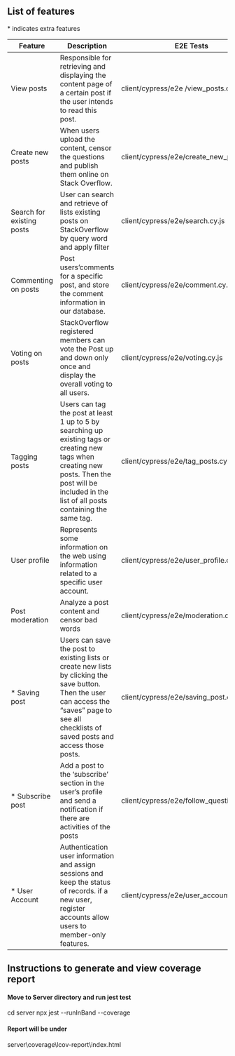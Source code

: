 ## List of features
\* indicates extra features

| Feature                   | Description                                                                                                                                                                                            | E2E Tests     | Component Tests | Jest Tests                        |
| ------------------------- | ------------------------------------------------------------------------------------------------------------------------------------------------------------------------------------------------------ | ------------- | --------------- | --------------------------------- |
| View posts                | Responsible for retrieving and displaying the content page of a certain post if the user intends to read this post.                                                                             | client/cypress/e2e /view_posts.cy.js | client/cypress/component/view_posts.cy.js    | server\tests\questionCtrl.test.js |
| Create new posts          | When users upload the content, censor the questions and publish them online on Stack Overflow.                                                                                                         | client/cypress/e2e/create_new_posts.cy.js | client/cypress/component/create_new_posts.cy.js   | server\tests\questionCtrl.test.js |
| Search for existing posts | User can search and retrieve of lists existing posts on StackOverflow by query word and apply filter                                                                                                   | client/cypress/e2e/search.cy.js | client/cypress/component/search.cy.js  | server\tests\questionCtrl.test.js |
| Commenting on posts       | Post users’comments for a specific post, and store the comment information in our database.                                                                                                           | client/cypress/e2e/comment.cy.js | client/cypress/component/commenting_on_posts.cy.js   | server\tests\answerCtrl.test.js   |
| Voting on posts           | StackOverflow registered members can vote the Post up and down only once and display the overall voting to all users.                                                                                  | client/cypress/e2e/voting.cy.js | client/cypress/component/voting_on_posts.cy.js   | server\tests\voteCtrl.test.js |
| Tagging posts             | Users can tag the post at least 1 up to 5 by searching up existing tags or creating new tags when creating new posts. Then the post will be included in the list of all posts containing the same tag. | client/cypress/e2e/tag_posts.cy.js | client/cypress/component/tag_posts.cy.js  | server\tests\questionCtrl.test.js |
| User profile              | Represents some information on the web using information related to a specific user account.                                                                                                           | client/cypress/e2e/user_profile.cy.js  | client/cypress/component/user_profile.cy.js  | server\tests\answerCtrl.test.js server\tests\questionCtrl.test.js server\tests\voteCtrl.test.js  |
| Post moderation           | Analyze a post content and censor bad words                                                                                                              | client/cypress/e2e/moderation.cy.js | client/cypress/component/moderation.cy.js    | no need, there's no server-end change                    |
| * Saving post             | Users can save the post to existing lists or create new lists by clicking the save button. Then the user can access the “saves” page to see all checklists of saved posts and access those posts.    | client/cypress/e2e/saving_post.cy.js| client/cypress/component/saving_post.cy.js    | server\tests\userCtrl.test.js     |
| * Subscribe post     | Add a post to the ‘subscribe’ section in the user’s profile and send a notification if there are activities of the posts                                                                       | client/cypress/e2e/follow_question.cy.js | client/cypress/component/follow_questions.cy.js   | server\tests\userCtrl.test.js     |
| * User Account            | Authentication user information and assign sessions and keep the status of records. if a new user, register accounts allow users to member-only features.                                              | client/cypress/e2e/user_account.cy.js| client/cypress/component/user_account.cy.js   | server\tests\userCtrl.test.js     |

## Instructions to generate and view coverage report

#### Move to Server directory and run jest test
cd server
npx jest --runInBand --coverage
#### Report will be under
server\coverage\lcov-report\index.html

